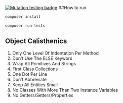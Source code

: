 [![Mutation testing badge](https://img.shields.io/endpoint?style=flat&url=https%3A%2F%2Fbadge-api.stryker-mutator.io%2Fgithub.com%2Fzawiszaty%2Fmars-rover-kata%2Fmaster)](https://dashboard.stryker-mutator.io/reports/github.com/zawiszaty/mars-rover-kata/master)
##How to run
```bash
composer install
```
```bash
composer run tests
```
## Object Calisthenics
1. Only One Level Of Indentation Per Method
2. Don’t Use The ELSE Keyword
3. Wrap All Primitives And Strings
4. First Class Collections
5. One Dot Per Line
6. Don’t Abbreviate
7. Keep All Entities Small
8. No Classes With More Than Two Instance Variables
9. No Getters/Setters/Properties
